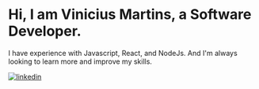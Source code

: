 # Hi, I am Vinicius Martins, a Software Developer.
I have experience with Javascript, React, and NodeJs. And I'm always looking to learn more and improve my skills.

<a href="https://www.linkedin.com/in/vinicius-martins-61814620a/" target="_blank">
    <img src="https://img.shields.io/badge/linkedin-%231E77B5.svg?&style=for-the-badge&logo=linkedin&logoColor=white" alt="linkedin" style="margin-bottom: 5px;" />
</a>
